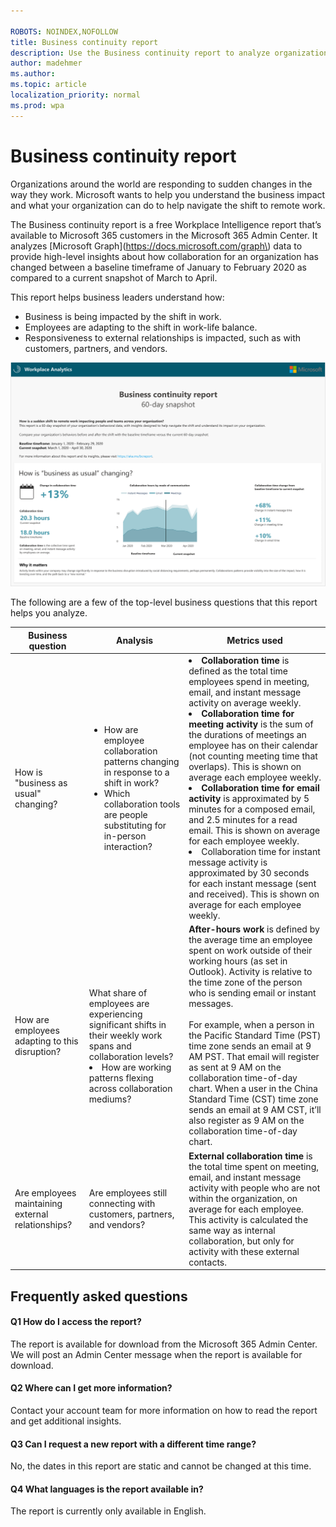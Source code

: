 ```yaml
---

ROBOTS: NOINDEX,NOFOLLOW
title: Business continuity report
description: Use the Business continuity report to analyze organizational collaboration data
author: madehmer
ms.author: 
ms.topic: article
localization_priority: normal 
ms.prod: wpa
---
```


# Business continuity report

Organizations around the world are responding to sudden changes in the way they work. Microsoft wants to help you understand the business impact and what your organization can do to help navigate the shift to remote work.

The Business continuity report is a free Workplace Intelligence report that’s available to Microsoft 365 customers in the Microsoft 365 Admin Center. It analyzes [Microsoft Graph](https://docs.microsoft.com/graph\) data to provide high-level insights about how collaboration for an organization has changed between a baseline timeframe of January to February 2020 as compared to a current snapshot of March to April.

This report helps business leaders understand how:

* Business is being impacted by the shift in work.
* Employees are adapting to the shift in work-life balance.
* Responsiveness to external relationships is impacted, such as with customers, partners, and vendors.

![Business continuity report](../Images/WpA/Tutorials/bc-report.png)

The following are a few of the top-level business questions that this report helps you analyze.

|Business question |Analysis |Metrics used |
|-------------|--------------|-------------|
|How is "business as usual" changing? |<ul><li>How are employee collaboration patterns changing in response to a shift in work?  </li><li>Which collaboration tools are people substituting for in-person interaction? |</li><li>**Collaboration time** is defined as the total time employees spend in meeting, email, and instant message activity on average weekly. </li><li>**Collaboration time for meeting activity** is the sum of the durations of meetings an employee has on their calendar (not counting meeting time that overlaps). This is shown on average each employee weekly. </li><li>**Collaboration time for email activity** is approximated by 5 minutes for a composed email, and 2.5 minutes for a read email. This is shown on average for each employee weekly. </li><li>Collaboration time for instant message activity is approximated by 30 seconds for each instant message (sent and received). This is shown on average for each employee weekly. |
|How are employees adapting to this disruption? |<br><br>What share of employees are experiencing significant shifts in their weekly work spans and collaboration levels? </li><li>How are working patterns flexing across collaboration mediums? </li></ul>|**After-hours work** is defined by the average time an employee spent on work outside of their working hours (as set in Outlook). Activity is relative to the time zone of the person who is sending email or instant messages. <br> <br>For example, when a person in the Pacific Standard Time (PST) time zone sends an email at 9 AM PST. That email will register as sent at 9 AM on the collaboration time-of-day chart. When a user in the China Standard Time (CST) time zone sends an email at 9 AM CST, it’ll also register as 9 AM on the collaboration time-of-day chart.|
|Are employees maintaining external relationships? |Are employees still connecting with customers, partners, and vendors? |**External collaboration time** is the total time spent on meeting, email, and instant message activity with people who are not within the organization, on average for each employee. This activity is calculated the same way as internal collaboration, but only for activity with these external contacts.|

## Frequently asked questions

#### Q1 How do I access the report?

The report is available for download from the Microsoft 365 Admin Center. We will post an Admin Center message when the report is available for download.

#### Q2 Where can I get more information?

Contact your account team for more information on how to read the report and get additional insights.

#### Q3 Can I request a new report with a different time range?

No, the dates in this report are static and cannot be changed at this time.

#### Q4 What languages is the report available in?

The report is currently only available in English.
